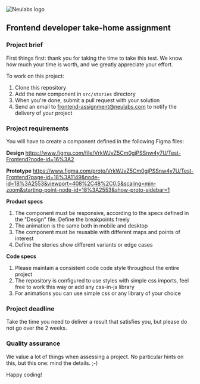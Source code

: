 ![Neulabs logo](https://github.com/neulabscom/frontend-assignment/blob/main/neulabs-logo-k%4010x.png)

## Frontend developer take-home assignment

### Project brief

First things first: thank you for taking the time to take this test. We know how much your time is worth, and we greatly
appreciate your effort.

To work on this project:

1.  Clone this repository
2.  Add the new component in `src/stories` directory
3.  When you're done, submit a pull request with your solution
4.  Send an email to frontend-assignment@neulabs.com to notify the delivery of your project

### Project requirements

You will have to create a component defined in the following Figma files:

**Design**
https://www.figma.com/file/VrkWJvZ5Cm0gjPSSnw4y7U/Test-Frontend?node-id=16%3A2

**Prototype**
https://www.figma.com/proto/VrkWJvZ5Cm0gjPSSnw4y7U/Test-Frontend?page-id=18%3A1149&node-id=18%3A2553&viewport=408%2C48%2C0.5&scaling=min-zoom&starting-point-node-id=18%3A2553&show-proto-sidebar=1

**Product specs**

1. The component must be responsive, according to the specs defined in the "Design" file. Define the breakpoints freely
2. The animation is the same both in mobile and desktop
3. The component must be reusable with different maps and points of interest
4. Define the stories show different variants or edge cases

**Code specs**

1. Please maintain a consistent code code style throughout the entire project
2. The repository is configured to use styles with simple css imports, feel free to work this way or add any css-in-js library
3. For animations you can use simple css or any library of your choice

### Project deadline

Take the time you need to deliver a result that satisfies you, but please do not go over the 2 weeks.

### Quality assurance

We value a lot of things when assessing a project. No particular hints on this, but this one: mind the details. ;-)

Happy coding!
